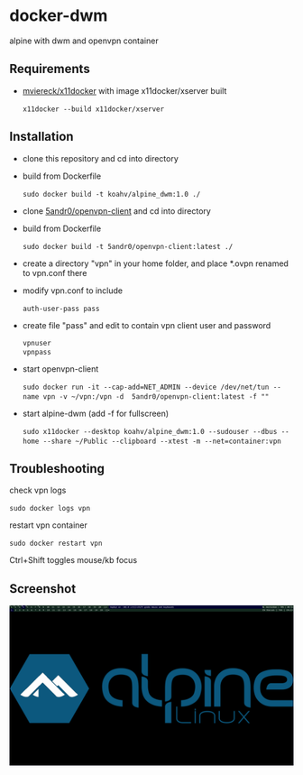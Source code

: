 # docker-dwm

alpine with dwm and openvpn container

## Requirements

* [mviereck/x11docker](https://github.com/mviereck/x11docker) with image x11docker/xserver built
   
   `x11docker --build x11docker/xserver`

## Installation

* clone this repository and cd into directory
* build from Dockerfile

    `sudo docker build -t koahv/alpine_dwm:1.0 ./`

* clone [5andr0/openvpn-client](https://github.com/5andr0/openvpn-client) and cd into directory
* build from Dockerfile
    
    `sudo docker build -t 5andr0/openvpn-client:latest ./`

* create a directory "vpn" in your home folder, and place *.ovpn renamed to vpn.conf there

* modify vpn.conf to include
    
    `auth-user-pass pass`

* create file "pass" and edit to contain vpn client user and password

    ```
    vpnuser
    vpnpass
    ```

* start openvpn-client

    `sudo docker run -it --cap-add=NET_ADMIN --device /dev/net/tun --name vpn -v ~/vpn:/vpn -d  5andr0/openvpn-client:latest -f ""`

* start alpine-dwm (add -f for fullscreen)

    `sudo x11docker --desktop koahv/alpine_dwm:1.0 --sudouser --dbus --home --share ~/Public --clipboard --xtest -m --net=container:vpn`

## Troubleshooting

check vpn logs

`sudo docker logs vpn`

restart vpn container

`sudo docker restart vpn`



Ctrl+Shift toggles mouse/kb focus



## Screenshot
![alt text](https://raw.githubusercontent.com/koahv/docker-dwm/main/docker-dwm-screenshot.png?raw=true)


